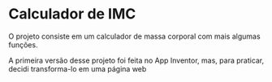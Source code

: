 # Calculador de IMC
O projeto consiste em um calculador de massa corporal com mais algumas funções.

A primeira versão desse projeto foi feita no App Inventor, mas, para praticar, decidi transforma-lo em uma página web
